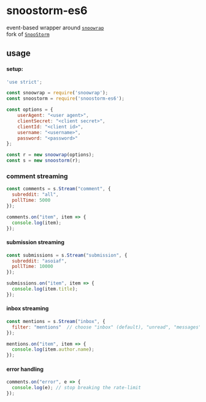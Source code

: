 # snoostorm-es6

event-based wrapper around [`snoowrap`](https://not-an-aardvark.github.io/snoowrap)  
fork of [`SnooStorm`](https://github.com/MayorMonty/Snoostorm)

## usage

#### setup:

```javascript
'use strict';

const snoowrap = require('snoowrap');
const snoostorm = require('snoostorm-es6');

const options = {
    userAgent: "<user agent>",
    clientSecret: "<client secret>",
    clientId: "<client id>",
    username: "<username>",
    password: "<password>"
};

const r = new snoowrap(options);
const s = new snoostorm(r);
```

### comment streaming
```javascript
const comments = s.Stream("comment", {
  subreddit: "all",
  pollTime: 5000
});

comments.on("item", item => {
  console.log(item);
});
```

#### submission streaming
```javascript
const submissions = s.Stream("submission", {
  subreddit: "asoiaf",
  pollTime: 10000
});

submissions.on("item", item => {
  console.log(item.title);
});
```

#### inbox streaming
```javascript
const mentions = s.Stream("inbox", {
  filter: "mentions"  // choose "inbox" (default), "unread", "messages", "comments", "selfreply", or "mentions"
});

mentions.on("item", item => {
  console.log(item.author.name);
});
```

#### error handling
```javascript
comments.on("error", e => {
  console.log(e); // stop breaking the rate-limit
});
```
